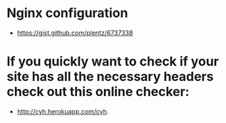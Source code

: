 # Nginx configuration
- https://gist.github.com/plentz/6737338

# If you quickly want to check if your site has all the necessary headers check out this online checker: 
- http://cyh.herokuapp.com/cyh.
